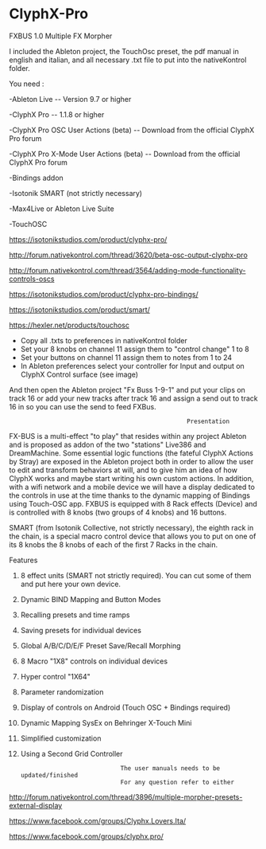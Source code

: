 # ClyphX-Pro

FXBUS 1.0 Multiple FX Morpher

I included the Ableton project, the TouchOsc preset, the pdf manual in english and italian, and all necessary .txt file to put into the nativeKontrol folder.

You need :

-Ableton Live -- Version 9.7 or higher

-ClyphX Pro -- 1.1.8 or higher

-ClyphX Pro OSC User Actions (beta) -- Download from the official ClyphX Pro forum

-ClyphX Pro X-Mode User Actions (beta) -- Download from the official ClyphX Pro forum

-Bindings addon

-Isotonik SMART (not strictly necessary)

-Max4Live or Ableton Live Suite 

-TouchOSC

https://isotonikstudios.com/product/clyphx-pro/

http://forum.nativekontrol.com/thread/3620/beta-osc-output-clyphx-pro

http://forum.nativekontrol.com/thread/3564/adding-mode-functionality-controls-oscs 

https://isotonikstudios.com/product/clyphx-pro-bindings/

https://isotonikstudios.com/product/smart/

https://hexler.net/products/touchosc

- Copy all .txts to preferences in nativeKontrol folder
- Set your 8 knobs on channel 11 assign them to "control change" 1 to 8 
- Set your buttons on channel 11 assign them to notes from 1 to 24
- In Ableton preferences select your controller for Input and output on ClyphX Control surface (see image)


And then open the Ableton project "Fx Buss 1-9-1" and put your clips on track 16 or add your new tracks after track 16 and assign a send out to track 16 in so you can use the send to feed FXBus.

                                                      Presentation 
                                                      
FX-BUS is a multi-effect "to play" that resides within any project Ableton and is proposed as addon of the two "stations" Live386 and DreamMachine.
Some essential logic functions (the fateful ClyphX Actions by Stray) are exposed in the Ableton project both in order to allow the user to edit and transform behaviors at will, and to give him an idea of how ClyphX works and maybe start writing his own custom actions.
In addition, with a wifi network and a mobile device we will have a display dedicated to the controls in use at the time thanks to the dynamic mapping of Bindings using Touch-OSC app.
FXBUS is equipped with 8 Rack effects (Device) and is controlled with 8 knobs (two groups of 4 knobs) and 16 buttons.

SMART (from Isotonik Collective, not strictly necessary), the eighth rack in the chain, is a special macro control device that allows you to put on one of its 8 knobs the 8 knobs of each of the first 7 Racks in the chain. 

Features
1. 8 effect units (SMART not strictly required). You can cut some of them and put here your own device.
2. Dynamic BIND Mapping and Button Modes
3. Recalling presets and time ramps
4. Saving presets for individual devices
5. Global A/B/C/D/E/F Preset Save/Recall Morphing
6. 8 Macro "1X8" controls on individual devices
7. Hyper control "1X64"
8. Parameter randomization
9. Display of controls on Android (Touch OSC + Bindings required)
10. Dynamic Mapping SysEx on Behringer X-Touch Mini
11. Simplified customization
12. Using a Second Grid Controller


                                    The user manuals needs to be updated/finished
                                    For any question refer to either
                                    
http://forum.nativekontrol.com/thread/3896/multiple-morpher-presets-external-display

https://www.facebook.com/groups/Clyphx.Lovers.Ita/ 

https://www.facebook.com/groups/clyphx.pro/
